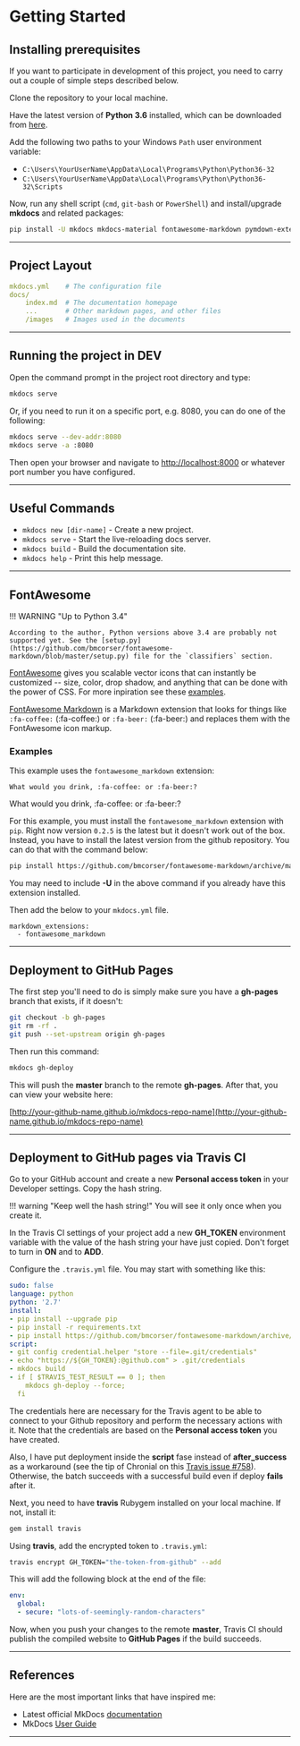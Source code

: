 # Getting Started

## Installing prerequisites

If you want to participate in development of this project, you need to carry out a couple of simple steps described below.

Clone the repository to your local machine.

Have the latest version of __Python 3.6__ installed, which can be downloaded from [here](https://www.python.org/downloads/).

Add the following two paths to your Windows `Path` user environment variable:

- `C:\Users\YourUserName\AppData\Local\Programs\Python\Python36-32`
- `C:\Users\YourUserName\AppData\Local\Programs\Python\Python36-32\Scripts`

Now, run any shell script (`cmd`, `git-bash` or `PowerShell`) and install/upgrade __mkdocs__ and related packages:

``` bash
pip install -U mkdocs mkdocs-material fontawesome-markdown pymdown-extensions
```

---

## Project Layout

``` yaml
mkdocs.yml    # The configuration file
docs/
    index.md  # The documentation homepage
    ...       # Other markdown pages, and other files
    /images   # Images used in the documents
```

---

## Running the project in DEV

Open the command prompt in the project root directory and type:

``` bash
mkdocs serve
```

Or, if you need to run it on a specific port, e.g. 8080, you can do one of the following:

``` bash
mkdocs serve --dev-addr:8080
mkdocs serve -a :8080
```

Then open your browser and navigate to [http://localhost:8000](http://localhost:8000/) or whatever port number you have configured.

---

## Useful Commands

- `mkdocs new [dir-name]` - Create a new project.
- `mkdocs serve` - Start the live-reloading docs server.
- `mkdocs build` - Build the documentation site.
- `mkdocs help` - Print this help message.

---

## FontAwesome

!!! WARNING "Up to Python 3.4"

    According to the author, Python versions above 3.4 are probably not supported yet. See the [setup.py](https://github.com/bmcorser/fontawesome-markdown/blob/master/setup.py) file for the `classifiers` section.

[FontAwesome](https://fortawesome.github.io) gives you scalable vector icons that can instantly be customized -- size, color, drop shadow, and anything that can be done with the power of CSS. For more inpiration see these [examples](http://fontawesome.io/examples/).

[FontAwesome Markdown](http://bmcorser.github.io/fontawesome-markdown/) is a Markdown extension that looks for things like `:fa-coffee:` (:fa-coffee:) or `:fa-beer:` (:fa-beer:) and replaces them with the FontAwesome icon markup.

### Examples

This example uses the `fontawesome_markdown` extension:

``` none
What would you drink, :fa-coffee: or :fa-beer:?
```

What would you drink, :fa-coffee: or :fa-beer:?

For this example, you must install the `fontawesome_markdown` extension with `pip`. Right now version `0.2.5` is the latest but it doesn't work out of the box. Instead, you have to install the latest version from the github repository. You can do that with the command below:

``` bash
pip install https://github.com/bmcorser/fontawesome-markdown/archive/master.zip
```

You may need to include __-U__ in the above command if you already have this extension installed.

Then add the below to your `mkdocs.yml` file.

``` none
markdown_extensions:
  - fontawesome_markdown
```

---

## Deployment to GitHub Pages

The first step you'll need to do is simply make sure you have a __gh-pages__ branch that exists, if it doesn't:

``` bash
git checkout -b gh-pages
git rm -rf .
git push --set-upstream origin gh-pages
```

Then run this command:

``` bash
mkdocs gh-deploy
```

This will push the __master__  branch to the remote __gh-pages__. After that, you can view your website here:

[http://your-github-name.github.io/mkdocs-repo-name](http://your-github-name.github.io/mkdocs-repo-name)

---

## Deployment to GitHub pages via Travis CI

Go to your GitHub account and create a new __Personal access token__ in your Developer settings. Copy the hash string.

!!! warning "Keep well the hash string!"
    You will see it only once when you create it.

In the Travis CI settings of your project add a new __GH_TOKEN__ environment variable with the value of the hash string your have just copied. Don't forget to turn in __ON__ and to __ADD__.

Configure the `.travis.yml` file. You may start with something like this:

``` yaml
sudo: false
language: python
python: '2.7'
install:
- pip install --upgrade pip
- pip install -r requirements.txt
- pip install https://github.com/bmcorser/fontawesome-markdown/archive/master.zip
script:
- git config credential.helper "store --file=.git/credentials"
- echo "https://${GH_TOKEN}:@github.com" > .git/credentials
- mkdocs build
- if [ $TRAVIS_TEST_RESULT == 0 ]; then
    mkdocs gh-deploy --force;
  fi
```

The credentials here are necessary for the Travis agent to be able to connect to your Github repository and perform the necessary actions with it. Note that the credentials are based on the __Personal access token__ you have created.

Also, I have put deployment inside the __script__ fase instead of __after_success__ as a workaround (see the tip of Chronial on this [Travis issue #758](https://github.com/travis-ci/travis-ci/issues/758)). Otherwise, the batch succeeds with a successful build even if deploy __fails__ after it.

Next, you need to have __travis__ Rubygem installed on your local machine. If not, install it:

``` bash
gem install travis
```

Using __travis__, add the encrypted token to `.travis.yml`:

``` bash
travis encrypt GH_TOKEN="the-token-from-github" --add
```

This will add the following block at the end of the file:

``` yaml
env:
  global:
  - secure: "lots-of-seemingly-random-characters"
```

Now, when you push your changes to the remote __master__, Travis CI should publish the compiled website to __GitHub Pages__ if the build succeeds.

---

## References

Here are the most important links that have inspired me:

- Latest official MkDocs [documentation](http://mkdocs.readthedocs.io/en/latest/)
- MkDocs [User Guide](http://www.mkdocs.org/user-guide/writing-your-docs/)

---
